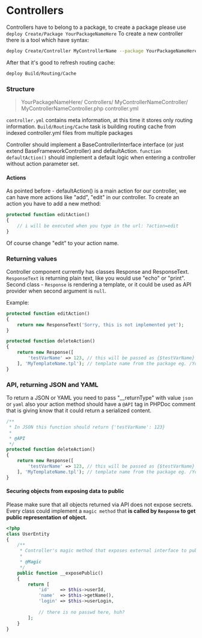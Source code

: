 Controllers
===========

Controllers have to belong to a package, to create a package please use `deploy Create/Package YourPackageNameHere`
To create a new controller there is a tool which have syntax:

```bash
deploy Create/Controller MyControllerName --package YourPackageNameHere --route "/example,[:variable]"
```

After that it's good to refresh routing cache:

```bash
deploy Build/Routing/Cache
```

### Structure

> YourPackageNameHere/
>     Controllers/
>         MyControllerNameController/
>             MyControllerNameController.php
>             controller.yml

`controller.yml` contains meta information, at this time it stores only routing information.
`Build/Routing/Cache` task is building routing cache from indexed controller.yml files from multiple packages

Controller should implement a BaseControllerInterface interface (or just extend BaseFrameworkController) and defaultAction.
`function defaultAction()` should implement a default logic when entering a controller without action parameter set.
 
#### Actions

As pointed before - defaultAction() is a main action for our controller, we can have more actions like "add", "edit" in our controller.
To create an action you have to add a new method:

```php
protected function editAction()
{
    // i will be executed when you type in the url: ?action=edit
}
```

Of course change "edit" to your action name.

### Returning values

Controller component currently has classes Response and ResponseText.
`ResponseText` is returning plain text, like you would use "echo" or "print".
Second class - `Response` is rendering a template, or it could be used as API provider when second argument is `null`.

Example:
```php
protected function editAction()
{
    return new ResponseText('Sorry, this is not implemented yet');
}

protected function deleteAction()
{
    return new Response([
        'testVarName' => 123, // this will be passed as {$testVarName} to template (if using RainTPL4)
    ], 'MyTemplateName.tpl'); // template name from the package eg. /YourPackageNameHere/Templates/MyTemplateName.tpl - hint: a template could include files from other packages
}
```

### API, returning JSON and YAML

To return a JSON or YAML you need to pass "__returnType" with value `json` or `yaml`
also your action method should have a `@API` tag in PHPDoc comment that is giving know that it could return a serialized content.

```php
/**
 * In JSON this function should return {'testVarName': 123}
 *
 * @API
 */
protected function deleteAction()
{
    return new Response([
        'testVarName' => 123, // this will be passed as {$testVarName} to template (if using RainTPL4)
    ], 'MyTemplateName.tpl'); // template name from the package eg. /YourPackageNameHere/Templates/MyTemplateName.tpl - hint: a template could include files from other packages
}
```

#### Securing objects from exposing data to public

Please make sure that all objects returned via API does not expose secrets.
Every class could implement a `magic method` that **is called by `Response` to get public representation of object.**

```php
<?php
class UserEntity
{
    /**
     * Controller's magic method that exposes external interface to public
     *
     * @Magic
     */
    public function __exposePublic()
    {
        return [
            'id'    => $this->userId,
            'name'  => $this->getName(),
            'login' => $this->userLogin,
            
            // there is no passwd here, huh?
        ];
    }
}
```